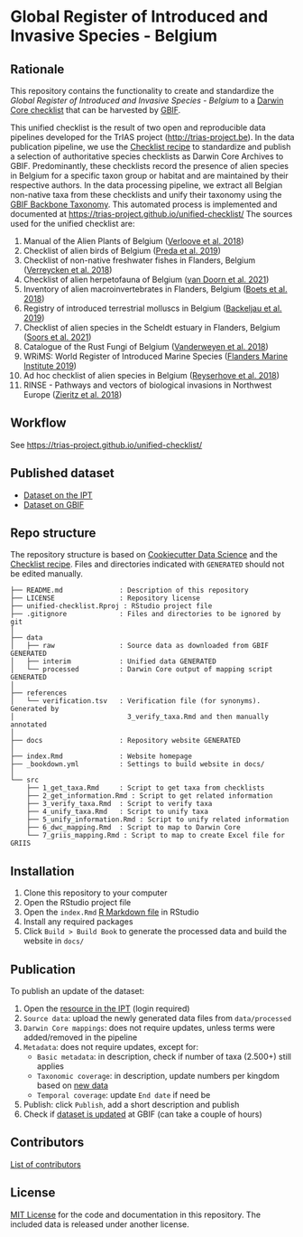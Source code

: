 # Global Register of Introduced and Invasive Species - Belgium

## Rationale

This repository contains the functionality to create and standardize the _Global Register of Introduced and Invasive Species - Belgium_ to a [Darwin Core checklist](https://www.gbif.org/dataset-classes) that can be harvested by [GBIF](http://www.gbif.org).

This unified checklist is the result of two open and reproducible data pipelines developed for the TrIAS project (http://trias-project.be). In the data publication pipeline, we use the [Checklist recipe](https://github.com/trias-project/checklist-recipe/wiki) to standardize and publish a selection of authoritative species checklists as Darwin Core Archives to GBIF. Predominantly, these checklists record the presence of alien species in Belgium for a specific taxon group or habitat and are maintained by their respective authors. In the data processing pipeline, we extract all Belgian non-native taxa from these checklists and unify their taxonomy using the [GBIF Backbone Taxonomy](https://doi.org/10.15468/39omei). This automated process is implemented and documented at https://trias-project.github.io/unified-checklist/ The sources used for the unified checklist are:

1. Manual of the Alien Plants of Belgium ([Verloove et al. 2018](https://doi.org/10.15468/wtda1m))
2. Checklist of alien birds of Belgium ([Preda et al. 2019](https://doi.org/10.15468/wr3gis))
3. Checklist of non-native freshwater fishes in Flanders, Belgium ([Verreycken et al. 2018](https://doi.org/10.15468/xvuzfh))
4. Checklist of alien herpetofauna of Belgium ([van Doorn et al. 2021](https://doi.org/10.15468/pnxu4c))
5. Inventory of alien macroinvertebrates in Flanders, Belgium ([Boets et al. 2018](https://doi.org/10.15468/yxcq07))
6. Registry of introduced terrestrial molluscs in Belgium ([Backeljau et al. 2019](https://doi.org/10.15468/t13kwo))
7. Checklist of alien species in the Scheldt estuary in Flanders, Belgium ([Soors et al. 2021](https://doi.org/10.15468/8zq9s4))
8. Catalogue of the Rust Fungi of Belgium ([Vanderweyen et al. 2018](https://doi.org/10.15468/2dboyn))
9. WRiMS: World Register of Introduced Marine Species ([Flanders Marine Institute 2019](https://doi.org/10.14284/347))
10. Ad hoc checklist of alien species in Belgium ([Reyserhove et al. 2018](https://doi.org/10.15468/3pmlxs))
11. RINSE - Pathways and vectors of biological invasions in Northwest Europe ([Zieritz et al. 2018](https://doi.org/10.15468/guejza))

## Workflow

See https://trias-project.github.io/unified-checklist/

## Published dataset

* [Dataset on the IPT](https://ipt.inbo.be/resource?r=unified-checklist)
* [Dataset on GBIF](https://doi.org/10.15468/xoidmd)

## Repo structure

The repository structure is based on [Cookiecutter Data Science](http://drivendata.github.io/cookiecutter-data-science/) and the [Checklist recipe](https://github.com/trias-project/checklist-recipe). Files and directories indicated with `GENERATED` should not be edited manually.

```
├── README.md              : Description of this repository
├── LICENSE                : Repository license
├── unified-checklist.Rproj : RStudio project file
├── .gitignore             : Files and directories to be ignored by git
│
├── data
│   ├── raw                : Source data as downloaded from GBIF GENERATED
│   ├── interim            : Unified data GENERATED
│   └── processed          : Darwin Core output of mapping script GENERATED
│
├── references
│   └── verification.tsv   : Verification file (for synonyms). Generated by 
│                            3_verify_taxa.Rmd and then manually annotated
│
├── docs                   : Repository website GENERATED
│
├── index.Rmd              : Website homepage
├── _bookdown.yml          : Settings to build website in docs/
│
└── src
    ├── 1_get_taxa.Rmd     : Script to get taxa from checklists
    ├── 2_get_information.Rmd : Script to get related information
    ├── 3_verify_taxa.Rmd  : Script to verify taxa
    ├── 4_unify_taxa.Rmd   : Script to unify taxa
    ├── 5_unify_information.Rmd : Script to unify related information
    ├── 6_dwc_mapping.Rmd  : Script to map to Darwin Core
    └── 7_griis_mapping.Rmd : Script to map to create Excel file for GRIIS
```

## Installation

1. Clone this repository to your computer
2. Open the RStudio project file
3. Open the `index.Rmd` [R Markdown file](https://rmarkdown.rstudio.com/) in RStudio
4. Install any required packages
6. Click `Build > Build Book` to generate the processed data and build the website in `docs/`

## Publication

To publish an update of the dataset:

1. Open the [resource in the IPT](https://ipt.inbo.be/manage/resource.do?r=unified-checklist) (login required)
2. `Source data`: upload the newly generated data files from `data/processed`
3. `Darwin Core mappings`: does not require updates, unless terms were added/removed in the pipeline
4. `Metadata`: does not require updates, except for:
    - `Basic metadata`: in description, check if number of taxa (2.500+) still applies
    - `Taxonomic coverage`: in description, update numbers per kingdom based on [new data](https://trias-project.github.io/unified-checklist/6_dwc_mapping.html#preview-data)
    - `Temporal coverage`: update `End date` if need be
5. Publish: click `Publish`, add a short description and publish
6. Check if [dataset is updated](https://www.gbif.org/dataset/6d9e952f-948c-4483-9807-575348147c7e) at GBIF (can take a couple of hours)

## Contributors

[List of contributors](https://github.com/trias-project/unified-checklist/contributors)

## License

[MIT License](https://github.com/trias-project/unified-checklist/blob/master/LICENSE) for the code and documentation in this repository. The included data is released under another license.
